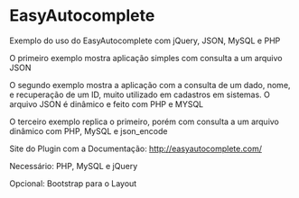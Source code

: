 # EasyAutocomplete

Exemplo do uso do EasyAutocomplete com jQuery, JSON, MySQL e PHP

O primeiro exemplo mostra aplicação simples com consulta a um arquivo JSON

O segundo exemplo mostra a aplicação com a consulta de um dado, nome, e recuperação de um ID, muito utilizado em cadastros em sistemas. O arquivo JSON é dinâmico e feito com PHP e MYSQL

O terceiro exemplo replica o primeiro, porém com consulta a um arquivo dinâmico com PHP, MySQL e json_encode



Site do Plugin com a Documentação: http://easyautocomplete.com/

Necessário: PHP, MySQL e jQuery

Opcional: Bootstrap para o Layout
